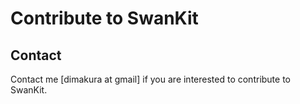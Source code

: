 # Contribute to SwanKit

## Contact

Contact me [dimakura at gmail] if you are interested to contribute to SwanKit.
